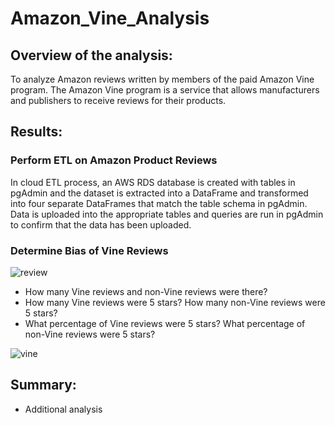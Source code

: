 # Amazon_Vine_Analysis
## Overview of the analysis:
To analyze Amazon reviews written by members of the paid Amazon Vine program. The Amazon Vine program is a service that allows manufacturers and publishers to receive reviews for their products.
## Results:

### Perform ETL on Amazon Product Reviews

 In cloud ETL process,  an AWS RDS database is created with tables in pgAdmin and the dataset is extracted into a DataFrame and transformed into four separate DataFrames that match the table schema in pgAdmin. Data is uploaded  into the appropriate tables and queries are run in pgAdmin to confirm that the data has been uploaded.


### Determine Bias of Vine Reviews
![review](https://user-images.githubusercontent.com/84524153/134742201-d8489892-c3a5-482e-b5ca-81cd98d3efdd.png) 

- How many Vine reviews and non-Vine reviews were there?
- How many Vine reviews were 5 stars? How many non-Vine reviews were 5 stars?
- What percentage of Vine reviews were 5 stars? What percentage of non-Vine reviews were 5 stars?


![vine](https://user-images.githubusercontent.com/84524153/134742213-e7b61c40-b696-4f9b-8ea1-6b8594159980.png)

## Summary: 
- Additional analysis

